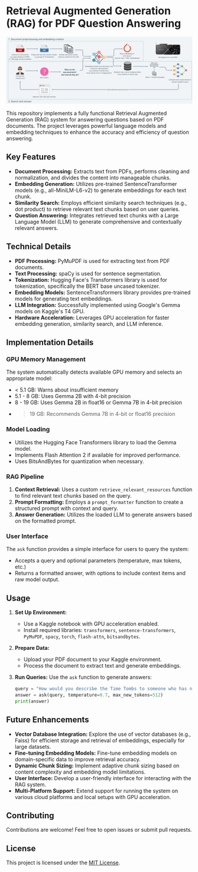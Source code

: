 # Retrieval Augmented Generation (RAG) for PDF Question Answering

![Workflow Image](flowchart.png)

This repository implements a fully functional Retrieval Augmented Generation (RAG) system for answering questions based on PDF documents. The project leverages powerful language models and embedding techniques to enhance the accuracy and efficiency of question answering.

## Key Features

* **Document Processing:** Extracts text from PDFs, performs cleaning and normalization, and divides the content into manageable chunks.
* **Embedding Generation:** Utilizes pre-trained SentenceTransformer models (e.g., all-MiniLM-L6-v2) to generate embeddings for each text chunk.
* **Similarity Search:** Employs efficient similarity search techniques (e.g., dot product) to retrieve relevant text chunks based on user queries.
* **Question Answering:** Integrates retrieved text chunks with a Large Language Model (LLM) to generate comprehensive and contextually relevant answers.

## Technical Details

* **PDF Processing:** PyMuPDF is used for extracting text from PDF documents.
* **Text Processing:** spaCy is used for sentence segmentation.
* **Tokenization:** Hugging Face's Transformers library is used for tokenization, specifically the BERT base uncased tokenizer.
* **Embedding Models:** SentenceTransformers library provides pre-trained models for generating text embeddings.
* **LLM Integration:** Successfully implemented using Google's Gemma models on Kaggle's T4 GPU.
* **Hardware Acceleration:** Leverages GPU acceleration for faster embedding generation, similarity search, and LLM inference.

## Implementation Details

### GPU Memory Management
The system automatically detects available GPU memory and selects an appropriate model:
- < 5.1 GB: Warns about insufficient memory
- 5.1 - 8 GB: Uses Gemma 2B with 4-bit precision
- 8 - 19 GB: Uses Gemma 2B in float16 or Gemma 7B in 4-bit precision
- > 19 GB: Recommends Gemma 7B in 4-bit or float16 precision

### Model Loading
- Utilizes the Hugging Face Transformers library to load the Gemma model.
- Implements Flash Attention 2 if available for improved performance.
- Uses BitsAndBytes for quantization when necessary.

### RAG Pipeline
1. **Context Retrieval:** Uses a custom `retrieve_relevant_resources` function to find relevant text chunks based on the query.
2. **Prompt Formatting:** Employs a `prompt_formatter` function to create a structured prompt with context and query.
3. **Answer Generation:** Utilizes the loaded LLM to generate answers based on the formatted prompt.

### User Interface
The `ask` function provides a simple interface for users to query the system:
- Accepts a query and optional parameters (temperature, max tokens, etc.)
- Returns a formatted answer, with options to include context items and raw model output.

## Usage

1. **Set Up Environment:**
   - Use a Kaggle notebook with GPU acceleration enabled.
   - Install required libraries: `transformers`, `sentence-transformers`, `PyMuPDF`, `spacy`, `torch`, `flash-attn`, `bitsandbytes`.

2. **Prepare Data:**
   - Upload your PDF document to your Kaggle environment.
   - Process the document to extract text and generate embeddings.

3. **Run Queries:**
   Use the `ask` function to generate answers:
   ```python
   query = "How would you describe the Time Tombs to someone who has not read Hyperion?"
   answer = ask(query, temperature=0.7, max_new_tokens=512)
   print(answer)

## Future Enhancements

* **Vector Database Integration:** Explore the use of vector databases (e.g., Faiss) for efficient storage and retrieval of embeddings, especially for large datasets.
* **Fine-tuning Embedding Models:** Fine-tune embedding models on domain-specific data to improve retrieval accuracy.
* **Dynamic Chunk Sizing:** Implement adaptive chunk sizing based on content complexity and embedding model limitations.
* **User Interface:** Develop a user-friendly interface for interacting with the RAG system.
* **Multi-Platform Support:** Extend support for running the system on various cloud platforms and local setups with GPU acceleration.

## Contributing

Contributions are welcome! Feel free to open issues or submit pull requests.


## License

This project is licensed under the [MIT License](LICENSE).
